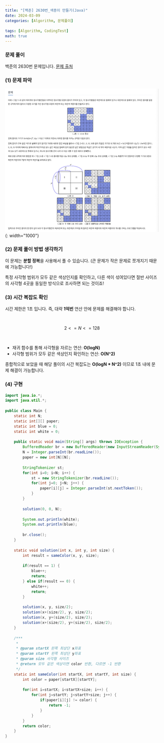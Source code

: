 ```yaml
---
title: "[백준] 2630번_색종이 만들기(Java)"
date: 2024-03-09
categories: [Algorithm, 문제풀이]

tags: [Algorithm, CodingTest]
math: true
---
```


### 문제 풀이
백준의 2630번 문제입니다.
[문제 출처](https://www.acmicpc.net/problem/2630)

### (1) 문제 파악

![1](/assets/img/posts/2024-03-09/q.png){: width="1000"}

### (2) 문제 풀이 방법 생각하기
이 문제는 **분할 정복**을 사용해서 풀 수 있습니다. (큰 문제가 작은 문제로 쪼개지기 때문에 가능합니다!)

특정 사각형 범위가 모두 같은 색상인지를 확인하고, 다른 색이 섞여있다면 절반 사이즈의 사각형 4곳을 동일한 방식으로 조사하면 되는 것이죠!

### (3) 시간 복잡도 확인
시간 제한은 1초 입니다. 즉, 대략 **1억번** 연산 안에 문제를 해결해야 합니다. 

<br>

$$ 2 <= N <= 128 $$

<br>

- 재귀 함수를 통해 사각형을 자르는 연산: **O(logN)**
- 사각형 범위가 모두 같은 색상인지 확인하는 연산: **O(N^2)**

종합적으로 보았을 때 해당 풀이의 시간 복잡도는 **O(logN * N^2)** 이므로 1초 내에 문제 해결이 가능합니다.

### (4) 구현

```java
import java.io.*;
import java.util.*;

public class Main {
    static int N;
    static int[][] paper;
    static int blue = 0;
    static int white = 0;

    public static void main(String[] args) throws IOException {
        BufferedReader br = new BufferedReader(new InputStreamReader(System.in));
        N = Integer.parseInt(br.readLine());
        paper = new int[N][N];

        StringTokenizer st;
        for(int i=0; i<N; i++) {
            st = new StringTokenizer(br.readLine());
            for(int j=0; j<N; j++) {
                paper[i][j] = Integer.parseInt(st.nextToken());
            }
        }

        solution(0, 0, N);
        
        System.out.println(white);
        System.out.println(blue);

        br.close();
    }

    static void solution(int x, int y, int size) {
        int result = sameColor(x, y, size);

        if(result == 1) {
            blue++;
            return;
        } else if(result == 0) {
            white++;
            return;
        }

        solution(x, y, size/2);
        solution(x+(size/2), y, size/2);
        solution(x, y+(size/2), size/2);
        solution(x+(size/2), y+(size/2), size/2);
    }

    /***
     * 
     * @param startX 왼쪽 최상단 x좌표
     * @param startY 왼쪽 최상단 y좌표
     * @param size 사각형 사이즈
     * @return 모두 같은 색상이면 color 반환, 다르면 -1 반환
     */
    static int sameColor(int startX, int startY, int size) {
        int color = paper[startX][startY];

        for(int i=startX; i<startX+size; i++) {
            for(int j=startY; j<startY+size; j++) {
                if(paper[i][j] != color) {
                    return -1;
                }
            }
        }
        return color;
    }
}

```
